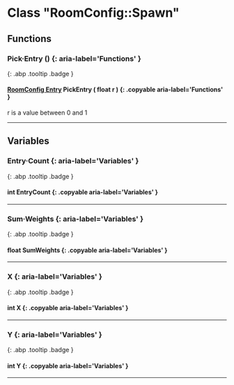 # Class "RoomConfig::Spawn"
## Functions
### Pick·Entry () {: aria-label='Functions' }
[ ](#){: .abp .tooltip .badge }
#### [RoomConfig Entry](../RoomConfig_Entry) PickEntry ( float r ) {: .copyable aria-label='Functions' }
r is a value between 0 and 1 
___ 
## Variables
### Entry·Count {: aria-label='Variables' }
[ ](#){: .abp .tooltip .badge }
#### int EntryCount  {: .copyable aria-label='Variables' }

___ 
### Sum·Weights {: aria-label='Variables' }
[ ](#){: .abp .tooltip .badge }
#### float SumWeights  {: .copyable aria-label='Variables' }

___ 
### X {: aria-label='Variables' }
[ ](#){: .abp .tooltip .badge }
#### int X  {: .copyable aria-label='Variables' }

___ 
### Y {: aria-label='Variables' }
[ ](#){: .abp .tooltip .badge }
#### int Y  {: .copyable aria-label='Variables' }

___ 
